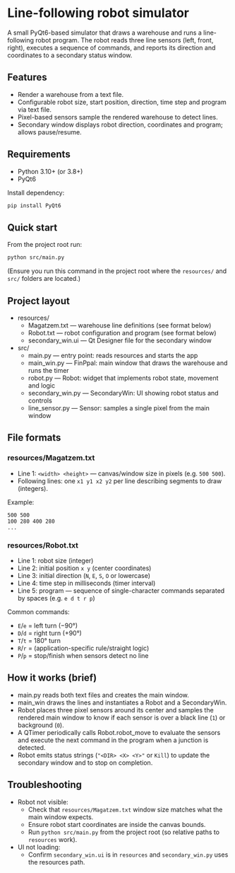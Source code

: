 # Line-following robot simulator

A small PyQt6-based simulator that draws a warehouse and runs a line-following robot program. The robot reads three line sensors (left, front, right), executes a sequence of commands, and reports its direction and coordinates to a secondary status window.

## Features
- Render a warehouse from a text file.
- Configurable robot size, start position, direction, time step and program via text file.
- Pixel-based sensors sample the rendered warehouse to detect lines.
- Secondary window displays robot direction, coordinates and program; allows pause/resume.

## Requirements
- Python 3.10+ (or 3.8+)
- PyQt6

Install dependency:
```bash
pip install PyQt6
```

## Quick start
From the project root run:
```bash
python src/main.py
```
(Ensure you run this command in the project root where the `resources/` and `src/` folders are located.)

## Project layout
- resources/
  - Magatzem.txt        — warehouse line definitions (see format below)
  - Robot.txt           — robot configuration and program (see format below)
  - secondary_win.ui    — Qt Designer file for the secondary window
- src/
  - main.py             — entry point: reads resources and starts the app
  - main_win.py         — FinPpal: main window that draws the warehouse and runs the timer
  - robot.py            — Robot: widget that implements robot state, movement and logic
  - secondary_win.py    — SecondaryWin: UI showing robot status and controls
  - line_sensor.py      — Sensor: samples a single pixel from the main window

## File formats

### resources/Magatzem.txt
- Line 1: `<width> <height>` — canvas/window size in pixels (e.g. `500 500`).
- Following lines: one `x1 y1 x2 y2` per line describing segments to draw (integers).

Example:
```
500 500
100 280 400 280
...
```

### resources/Robot.txt
- Line 1: robot size (integer)
- Line 2: initial position `x y` (center coordinates)
- Line 3: initial direction (`N`, `E`, `S`, `O` or lowercase)
- Line 4: time step in milliseconds (timer interval)
- Line 5: program — sequence of single-character commands separated by spaces (e.g. `e d t r p`)

Common commands:
- `E`/`e` = left turn (−90°)
- `D`/`d` = right turn (+90°)
- `T`/`t` = 180° turn
- `R`/`r` = (application-specific rule/straight logic)
- `P`/`p` = stop/finish when sensors detect no line

## How it works (brief)
- main.py reads both text files and creates the main window.
- main_win draws the lines and instantiates a Robot and a SecondaryWin.
- Robot places three pixel sensors around its center and samples the rendered main window to know if each sensor is over a black line (`1`) or background (`0`).
- A QTimer periodically calls Robot.robot_move to evaluate the sensors and execute the next command in the program when a junction is detected.
- Robot emits status strings (`"<DIR> <X> <Y>"` or `Kill`) to update the secondary window and to stop on completion.

## Troubleshooting
- Robot not visible:
  - Check that `resources/Magatzem.txt` window size matches what the main window expects.
  - Ensure robot start coordinates are inside the canvas bounds.
  - Run `python src/main.py` from the project root (so relative paths to `resources` work).
- UI not loading:
  - Confirm `secondary_win.ui` is in `resources` and `secondary_win.py` uses the resources path.
